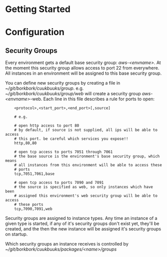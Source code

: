 Getting Started
===============

Configuration
=============

Security Groups
---------------

Every environment gets a default base security group: *aws-&lt;envname&gt;*. At
the moment this security group allows access to port 22 from everywhere. All
instances in an environment will be assigned to this base security group.

You can define new security groups by creating a file in
*~/git/borkbork/cuukbuuks/group*. e.g. *~/git/borkbork/cuukbuuks/group/web*
will create a security group *aws-&lt;envname&gt;*-web. Each line in this file
describes a rule for ports to open:

        <protocol>,<start_port>,<end_port>[,source]

        # e.g.

        # open http access to port 80
        # by default, if source is not supplied, all ips will be able to access
        # this port. be careful which services you expose!!
        http,80,80

        # open tcp access to ports 7051 through 7061
        # the base source is the environment's base security group, which means
        # all instances from this environment will be able to access these
        # ports
        tcp,7051,7061,base

        # open tcp access to ports 7090 and 7091
        # the source is specified as web, so only instances which have been
        # assigned this environment's web security group will be able to access
        # these ports
        tcp,7090,7091,web

Security groups are assigned to instance types. Any time an instance of a given
type is started, if any of it's security groups don't exist yet, they'll be
created, and the then the new instance will be assigned it's security groups on
startup.

Which security groups an instance receives is controlled by
*~/git/borkbork/cuukbuuks/packages/&lt;name&gt;/groups*

